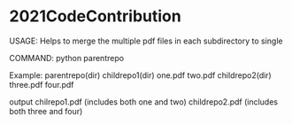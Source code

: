 # 2021CodeContribution

USAGE: Helps to merge the multiple pdf files in each subdirectory to single 

COMMAND: python parentrepo

Example:
   parentrepo(dir)
       childrepo1(dir)
          one.pdf
          two.pdf
       childrepo2(dir)
          three.pdf
          four.pdf


output
  chilrepo1.pdf (includes both one and two)
  childrepo2.pdf (includes both three and four)
     

